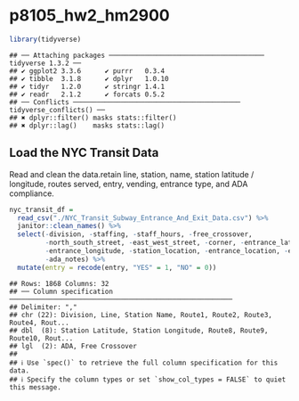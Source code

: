 p8105_hw2_hm2900
================

``` r
library(tidyverse)
```

    ## ── Attaching packages ─────────────────────────────────────── tidyverse 1.3.2 ──
    ## ✔ ggplot2 3.3.6      ✔ purrr   0.3.4 
    ## ✔ tibble  3.1.8      ✔ dplyr   1.0.10
    ## ✔ tidyr   1.2.0      ✔ stringr 1.4.1 
    ## ✔ readr   2.1.2      ✔ forcats 0.5.2 
    ## ── Conflicts ────────────────────────────────────────── tidyverse_conflicts() ──
    ## ✖ dplyr::filter() masks stats::filter()
    ## ✖ dplyr::lag()    masks stats::lag()

## Load the NYC Transit Data

Read and clean the data.retain line, station, name, station latitude /
longitude, routes served, entry, vending, entrance type, and ADA
compliance.

``` r
nyc_transit_df = 
  read_csv("./NYC_Transit_Subway_Entrance_And_Exit_Data.csv") %>% 
  janitor::clean_names() %>%
  select(-division, -staffing, -staff_hours, -free_crossover, 
         -north_south_street, -east_west_street, -corner, -entrance_latitude, 
         -entrance_longitude, -station_location, -entrance_location, -exit_only, 
         -ada_notes) %>%
  mutate(entry = recode(entry, "YES" = 1, "NO" = 0))
```

    ## Rows: 1868 Columns: 32
    ## ── Column specification ────────────────────────────────────────────────────────
    ## Delimiter: ","
    ## chr (22): Division, Line, Station Name, Route1, Route2, Route3, Route4, Rout...
    ## dbl  (8): Station Latitude, Station Longitude, Route8, Route9, Route10, Rout...
    ## lgl  (2): ADA, Free Crossover
    ## 
    ## ℹ Use `spec()` to retrieve the full column specification for this data.
    ## ℹ Specify the column types or set `show_col_types = FALSE` to quiet this message.
